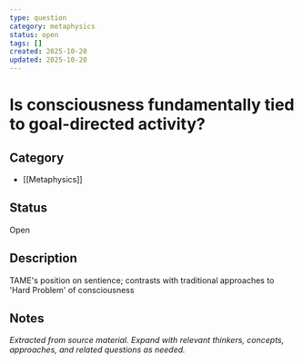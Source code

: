 ```yaml
---
type: question
category: metaphysics
status: open
tags: []
created: 2025-10-20
updated: 2025-10-20
---
```


# Is consciousness fundamentally tied to goal-directed activity?

## Category

- [[Metaphysics]]

## Status

Open

## Description

TAME's position on sentience; contrasts with traditional approaches to 'Hard Problem' of consciousness

## Notes

*Extracted from source material. Expand with relevant thinkers, concepts, approaches, and related questions as needed.*
